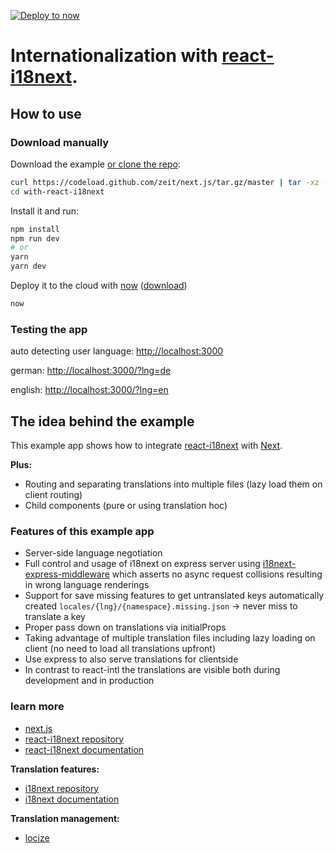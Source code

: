 [![Deploy to now](https://deploy.now.sh/static/button.svg)](https://deploy.now.sh/?repo=https://github.com/i18next/react-i18next/edit/master/example/nextjs)

# Internationalization with [react-i18next](https://github.com/i18next/react-i18next).

## How to use

### Download manually

Download the example [or clone the repo](https://github.com/zeit/next.js):

```bash
curl https://codeload.github.com/zeit/next.js/tar.gz/master | tar -xz --strip=2 next.js-master/examples/with-react-i18next
cd with-react-i18next
```

Install it and run:

```bash
npm install
npm run dev
# or
yarn
yarn dev
```

Deploy it to the cloud with [now](https://zeit.co/now) ([download](https://zeit.co/download))

```bash
now
```

### Testing the app

auto detecting user language: [http://localhost:3000](http://localhost:3000)

german: [http://localhost:3000/?lng=de](http://localhost:3000/?lng=de)

english: [http://localhost:3000/?lng=en](http://localhost:3000/?lng=en)

## The idea behind the example

This example app shows how to integrate [react-i18next](https://github.com/i18next/react-i18next) with [Next](https://github.com/zeit/next.js).

**Plus:**

* Routing and separating translations into multiple files (lazy load them on client routing)
* Child components (pure or using translation hoc)

### Features of this example app

* Server-side language negotiation
* Full control and usage of i18next on express server using [i18next-express-middleware](https://github.com/i18next/i18next-express-middleware) which asserts no async request collisions resulting in wrong language renderings
* Support for save missing features to get untranslated keys automatically created `locales/{lng}/{namespace}.missing.json` -> never miss to translate a key
* Proper pass down on translations via initialProps
* Taking advantage of multiple translation files including lazy loading on client (no need to load all translations upfront)
* Use express to also serve translations for clientside
* In contrast to react-intl the translations are visible both during development and in production

### learn more

* [next.js](https://github.com/zeit/next.js)
* [react-i18next repository](https://github.com/i18next/react-i18next)
* [react-i18next documentation](https://react.i18next.com)

**Translation features:**

* [i18next repository](https://github.com/i18next/i18next)
* [i18next documentation](https://www.i18next.com)

**Translation management:**

* [locize](http://locize.com)
